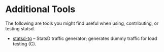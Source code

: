 # Additional Tools

The following are tools you might find useful when using, contributing, or testing statsd.

* [statsd-tg](http://octo.it/statsd-tg) – StatsD traffic generator; generates dummy traffic for load testing (C).
